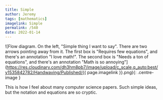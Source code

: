 ```yaml
---
title: Simple
author: Jeremy
tags: [mathematics]
imagelink: Simple
permalink: /540
date: 2022-01-14
---
```


![Flow diagram. On the left, "Simple thing I want to say". There are two arrows pointing away from it. The first box is "Requires few equations", and there's an annotation "I love math!". The second box is "Needs a ton of equations", and there's an annotation "Math is so annoying"](https://res.cloudinary.com/dh3hm8pb7/image/upload/c_scale,q_auto:best/v1535842782/Handwaving/Published/{{ page.imagelink }}.png){: .centre-image }

This is how I feel about many computer science papers. Such simple ideas, but the notation and equations are so cryptic.
